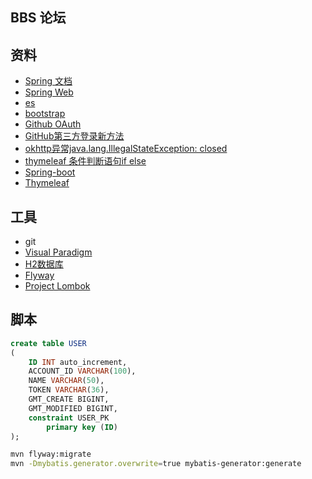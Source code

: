 ## BBS 论坛

## 资料
- [Spring 文档](https://spring.io/guides)
- [Spring Web](https://spring.io/guides/gs/serving-web-content/)
- [es](https://elasticsearch.cn/explore)
- [bootstrap](https://v3.bootcss.com/getting-started/)
- [Github OAuth](https://developer.github.com/apps/building-oauth-apps/creating-an-oauth-app/)
- [GitHub第三方登录新方法](https://niter.cn/p/115)
- [okhttp异常java.lang.IllegalStateException: closed](https://blog.csdn.net/zhanghegang/article/details/78173034)
- [thymeleaf 条件判断语句if else](https://blog.csdn.net/leftfist/article/details/105611752)
- [Spring-boot](https://docs.spring.io/spring-boot/docs/current/reference/htmlsingle/)
- [Thymeleaf](https://www.thymeleaf.org/doc/tutorials/3.0/usingthymeleaf.html#setting-attribute-values)
## 工具
- git 
- [Visual Paradigm](https://www.visual-paradigm.com)
- [H2数据库](http://www.h2database.com/html/main.html)
- [Flyway](https://flywaydb.org/documentation/getstarted/firststeps/maven)
- [Project Lombok](https://projectlombok.org/)

## 脚本
```sql
create table USER
(
	ID INT auto_increment,
	ACCOUNT_ID VARCHAR(100),
	NAME VARCHAR(50),
	TOKEN VARCHAR(36),
	GMT_CREATE BIGINT,
	GMT_MODIFIED BIGINT,
	constraint USER_PK
		primary key (ID)
);
```

```bash
mvn flyway:migrate
mvn -Dmybatis.generator.overwrite=true mybatis-generator:generate
```
